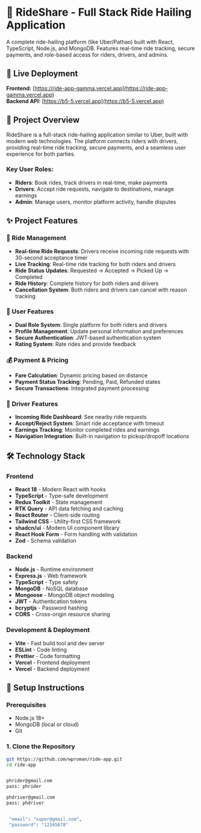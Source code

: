 # 🚖 RideShare - Full Stack Ride Hailing Application

A complete ride-hailing platform (like Uber/Pathao) built with React, TypeScript, Node.js, and MongoDB. Features real-time ride tracking, secure payments, and role-based access for riders, drivers, and admins.

## 🚀 Live Deployment
**Frontend:** [https://ride-app-gamma.vercel.app](https://ride-app-gamma.vercel.app)  
**Backend API:** [https://b5-5.vercel.app](https://b5-5.vercel.app)

## 📖 Project Overview
RideShare is a full-stack ride-hailing application similar to Uber, built with modern web technologies. The platform connects riders with drivers, providing real-time ride tracking, secure payments, and a seamless user experience for both parties.

### Key User Roles:
- **Riders**: Book rides, track drivers in real-time, make payments
- **Drivers**: Accept ride requests, navigate to destinations, manage earnings
- **Admin**: Manage users, monitor platform activity, handle disputes

## ✨ Project Features

### 🚗 Ride Management
- **Real-time Ride Requests**: Drivers receive incoming ride requests with 30-second acceptance timer
- **Live Tracking**: Real-time ride tracking for both riders and drivers
- **Ride Status Updates**: Requested → Accepted → Picked Up → Completed
- **Ride History**: Complete history for both riders and drivers
- **Cancellation System**: Both riders and drivers can cancel with reason tracking

### 👤 User Features
- **Dual Role System**: Single platform for both riders and drivers
- **Profile Management**: Update personal information and preferences
- **Secure Authentication**: JWT-based authentication system
- **Rating System**: Rate rides and provide feedback

### 💰 Payment & Pricing
- **Fare Calculation**: Dynamic pricing based on distance
- **Payment Status Tracking**: Pending, Paid, Refunded states
- **Secure Transactions**: Integrated payment processing

### 🎯 Driver Features
- **Incoming Ride Dashboard**: See nearby ride requests
- **Accept/Reject System**: Smart ride acceptance with timeout
- **Earnings Tracking**: Monitor completed rides and earnings
- **Navigation Integration**: Built-in navigation to pickup/dropoff locations

## 🛠 Technology Stack

### Frontend
- **React 18** - Modern React with hooks
- **TypeScript** - Type-safe development
- **Redux Toolkit** - State management
- **RTK Query** - API data fetching and caching
- **React Router** - Client-side routing
- **Tailwind CSS** - Utility-first CSS framework
- **shadcn/ui** - Modern UI component library
- **React Hook Form** - Form handling with validation
- **Zod** - Schema validation

### Backend
- **Node.js** - Runtime environment
- **Express.js** - Web framework
- **TypeScript** - Type safety
- **MongoDB** - NoSQL database
- **Mongoose** - MongoDB object modeling
- **JWT** - Authentication tokens
- **bcryptjs** - Password hashing
- **CORS** - Cross-origin resource sharing

### Development & Deployment
- **Vite** - Fast build tool and dev server
- **ESLint** - Code linting
- **Prettier** - Code formatting
- **Vercel** - Frontend deployment
- **Vercel** - Backend deployment

## 🚀 Setup Instructions

### Prerequisites
- Node.js 18+ 
- MongoDB (local or cloud)
- Git

### 1. Clone the Repository
```bash
git https://github.com/wproman/ride-app.git
cd ride-app


phrider@gmail.com
pass: phrider

phdriver@gmail.com
pass: phdriver


 "email": "super@gmail.com",  
 "password": "12345678"
 
 